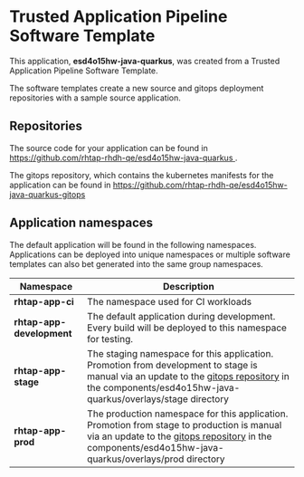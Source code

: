 # Trusted Application Pipeline Software Template

This application, **esd4o15hw-java-quarkus**, was created from a Trusted Application Pipeline Software Template.

The software templates create a new source and gitops deployment repositories with a sample source application. 

## Repositories

The source code for your application can be found in [https://github.com/rhtap-rhdh-qe/esd4o15hw-java-quarkus ](https://github.com/rhtap-rhdh-qe/esd4o15hw-java-quarkus ).
 
The gitops repository, which contains the kubernetes manifests for the application can be found in 
[https://github.com/rhtap-rhdh-qe/esd4o15hw-java-quarkus-gitops ](https://github.com/rhtap-rhdh-qe/esd4o15hw-java-quarkus-gitops ) 

## Application namespaces 

The default application will be found in the following namespaces. Applications can be deployed into unique namespaces or multiple software templates can also bet generated into the same group namespaces.  

|  Namespace   |  Description   |  
| -------- | -------- |
| **rhtap-app-ci** | The namespace used for CI workloads |
| **rhtap-app-development** | The default application during development. Every build will be deployed to this namespace for testing. |
| **rhtap-app-stage** | The staging namespace for this application. Promotion from development to stage is manual via an update to the [gitops repository](https://github.com/rhtap-rhdh-qe/esd4o15hw-java-quarkus-gitops ) in the components/esd4o15hw-java-quarkus/overlays/stage directory |
| **rhtap-app-prod** | The production namespace for this application. Promotion from stage to production is manual via an update to the [gitops repository](https://github.com/rhtap-rhdh-qe/esd4o15hw-java-quarkus-gitops ) in the components/esd4o15hw-java-quarkus/overlays/prod directory |